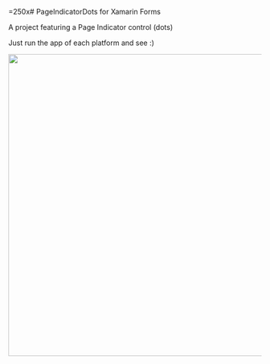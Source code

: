 =250x# PageIndicatorDots for Xamarin Forms

A project featuring a Page Indicator control (dots)

Just run the app of each platform and see :)

<img src="https://user-images.githubusercontent.com/3109851/26875927-456ffcc2-4b84-11e7-8cb2-d06f1a00db14.png" width="600">
